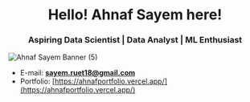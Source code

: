 <h1 align="center">Hello! Ahnaf Sayem here!</h1>
<h3 align="center">Aspiring Data Scientist | Data Analyst | ML Enthusiast</h3>


![Ahnaf Sayem Banner (5)](https://github.com/user-attachments/assets/e0fc5c74-6a85-49f7-aea7-68d34a461aad)



- E-mail: **sayem.ruet18@gmail.com**
- Portfolio: [https://ahnafportfolio.vercel.app/](https://ahnafportfolio.vercel.app/)


